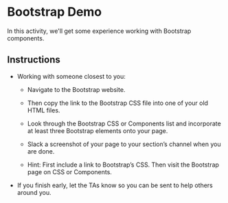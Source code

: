 # Bootstrap Demo

In this activity, we'll get some experience working with Bootstrap components.

## Instructions

- Working with someone closest to you:

  - Navigate to the Bootstrap website.

  - Then copy the link to the Bootstrap CSS file into one of your old HTML files.

  - Look through the Bootstrap CSS or Components list and incorporate at least three Bootstrap elements onto your page.

  - Slack a screenshot of your page to your section’s channel when you are done.

  - Hint: First include a link to Bootstrap’s CSS. Then visit the Bootstrap page on CSS or Components.

- If you finish early, let the TAs know so you can be sent to help others around you.
